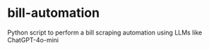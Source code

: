 # bill-automation
Python script to perform a bill scraping automation using LLMs like ChatGPT-4o-mini
